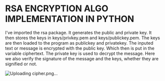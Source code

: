 # RSA ENCRYPTION ALGO IMPLEMENTATION IN PYTHON

I've imported the rsa package.
It generates the public and private key. It then stores the keys in keys/privkey.pem and keys/publickey.pem.
The keys are then loaded to the program as publickey and privatekey. The inputed text or message is encrypted with the public key.
Which then is put in the variable ciphertext. The private key is used to decrypt the message. Here we also verify the signature of the message and the keys, whether they are signified or not.

![Uploading cipher.png…]()
